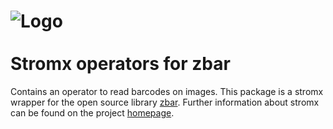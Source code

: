 ![Logo](https://github.com/uboot/stromx/raw/master/logo/stromx-logo-rgb-text-69x100.png) <br> <br> Stromx operators for zbar
================

Contains an operator to read barcodes on images. This package is a stromx wrapper for the 
open source library <a href="http://zbar.sourceforge.net/">zbar</a>. Further information 
about stromx can be found on the project <a href="http://www.stromx.org">homepage</a>.